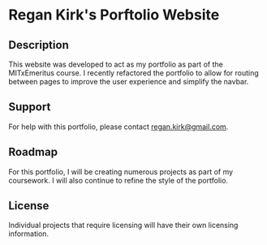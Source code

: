 <h1>Regan Kirk's Porftolio Website</hi>

<h2>Description</h2>

This website was developed to act as my portfolio as part of the MITxEmeritus course. I recently refactored the portfolio to allow for routing between pages to improve the user experience and simplify the navbar.

<h2>Support</h2>

For help with this portfolio, please contact regan.kirk@gmail.com.

<h2>Roadmap</h2>

For this portfolio, I will be creating numerous projects as part of my coursework. I will also continue to refine the style of the portfolio.

<h2>License</h2>

Individual projects that require licensing will have their own licensing information.
